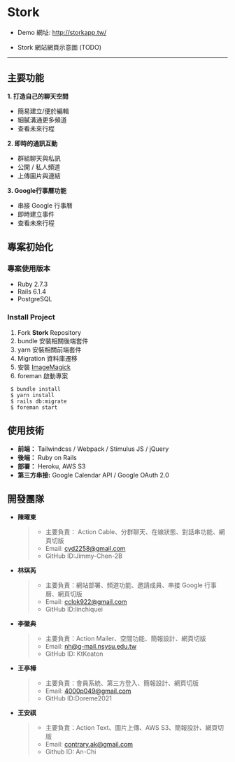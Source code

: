 **Stork**
===

- Demo 網址: http://storkapp.tw/  

- Stork 網站網頁示意圖 (TODO)

---

## **主要功能**

**1. 打造自己的聊天空間**
  - 簡易建立/便於編輯
  - 細膩溝通更多頻道
  - 查看未來行程


**2. 即時的通訊互動**
  - 群組聊天與私訊
  - 公開 / 私人頻道
  - 上傳圖片與連結


**3. Google行事曆功能**
  - 串接 Google 行事曆
  - 即時建立事件
  - 查看未來行程



## **專案初始化**

### **專案使用版本**
- Ruby 2.7.3
- Rails 6.1.4
- PostgreSQL

### **Install Project**
1. Fork **Stork** Repository
2. bundle 安裝相關後端套件
3. yarn  安裝相關前端套件
4. Migration 資料庫遷移
5. 安裝 [ImageMagick](https://imagemagick.org/script/download.php)
6. foreman 啟動專案

```console
 $ bundle install
 $ yarn install
 $ rails db:migrate
 $ foreman start
```


## **使用技術**
- **前端：** Tailwindcss /  Webpack / Stimulus JS / jQuery
- **後端：** Ruby on Rails
- **部署：** Heroku, AWS S3
- **第三方串接:** Google Calendar API / Google OAuth 2.0 



## **開發團隊**

- **陳曜東**
  >+ 主要負責： Action Cable、分群聊天、在線狀態、對話串功能、網頁切版
  >+ Email: cyd2258@gmail.com
  >+ GitHub ID:Jimmy-Chen-2B

- **林琪芮**
  >+ 主要負責：網站部署、頻道功能、邀請成員、串接 Google 行事曆、網頁切版
  >+ Email: cclok922@gmail.com
  >+ GitHub ID:linchiquei

- **李徽典**
  >+ 主要負責：Action Mailer、空間功能、簡報設計、網頁切版
  >+ Email: nh@g-mail.nsysu.edu.tw
  >+ GitHub ID: KtKeaton

- **王亭樺**
  >+ 主要負責：會員系統、第三方登入、簡報設計、網頁切版
  >+ Email: 4000p049@gmail.com
  >+ GitHub ID:Doreme2021

- **王安祺**
  >+ 主要負責：Action Text、圖片上傳、AWS S3、簡報設計、網頁切版
  >+ Email: contrary.ak@gmail.com
  >+ Github ID: An-Chi
